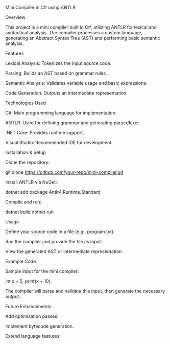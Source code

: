 Mini Compiler in C# using ANTLR

Overview

This project is a mini compiler built in C#, utilizing ANTLR for lexical and syntactical analysis. The compiler processes a custom language, generating an Abstract Syntax Tree (AST) and performing basic semantic analysis.

Features

Lexical Analysis: Tokenizes the input source code.

Parsing: Builds an AST based on grammar rules.

Semantic Analysis: Validates variable usage and basic expressions.

Code Generation: Outputs an intermediate representation.

Technologies Used

C#: Main programming language for implementation.

ANTLR: Used for defining grammar and generating parser/lexer.

.NET Core: Provides runtime support.

Visual Studio: Recommended IDE for development.

Installation & Setup

Clone the repository:

git clone https://github.com/your-repo/mini-compiler.git

Install ANTLR via NuGet:

dotnet add package Antlr4.Runtime.Standard

Compile and run:

dotnet build
dotnet run

Usage

Define your source code in a file (e.g., program.txt).

Run the compiler and provide the file as input.

View the generated AST or intermediate representation.

Example Code

Sample input for the mini compiler:

int x = 5;
print(x + 10);

The compiler will parse and validate this input, then generate the necessary output.

Future Enhancements

Add optimization passes.

Implement bytecode generation.

Extend language features.
